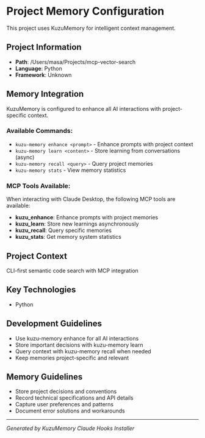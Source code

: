 # Project Memory Configuration

This project uses KuzuMemory for intelligent context management.

## Project Information
- **Path**: /Users/masa/Projects/mcp-vector-search
- **Language**: Python
- **Framework**: Unknown

## Memory Integration

KuzuMemory is configured to enhance all AI interactions with project-specific context.

### Available Commands:
- `kuzu-memory enhance <prompt>` - Enhance prompts with project context
- `kuzu-memory learn <content>` - Store learning from conversations (async)
- `kuzu-memory recall <query>` - Query project memories
- `kuzu-memory stats` - View memory statistics

### MCP Tools Available:
When interacting with Claude Desktop, the following MCP tools are available:
- **kuzu_enhance**: Enhance prompts with project memories
- **kuzu_learn**: Store new learnings asynchronously
- **kuzu_recall**: Query specific memories
- **kuzu_stats**: Get memory system statistics

## Project Context

CLI-first semantic code search with MCP integration

## Key Technologies
- Python

## Development Guidelines
- Use kuzu-memory enhance for all AI interactions
- Store important decisions with kuzu-memory learn
- Query context with kuzu-memory recall when needed
- Keep memories project-specific and relevant

## Memory Guidelines

- Store project decisions and conventions
- Record technical specifications and API details
- Capture user preferences and patterns
- Document error solutions and workarounds

---

*Generated by KuzuMemory Claude Hooks Installer*

